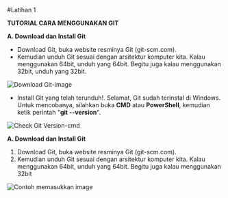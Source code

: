 #Latihan 1


**TUTORIAL CARA MENGGUNAKAN GIT**

**A. Download dan Install Git**  
+ Download Git, buka website resminya Git (git-scm.com).  
+ Kemudian unduh Git sesuai dengan arsitektur komputer kita. Kalau menggunakan 64bit, unduh yang 64bit. Begitu juga kalau menggunakan 32bit, unduh yang 32bit.  
  
![Download Git-image](https://user-images.githubusercontent.com/56189248/66376538-1a9ab680-e9da-11e9-8342-df8d66fb971e.png)  
  
+ Install Git yang telah terunduh!. Selamat, Git sudah terinstal di Windows. Untuk mencobanya, silahkan buka **CMD** atau **PowerShell**, kemudian ketik perintah "__git --version__".  
  
![Check Git Version-cmd](https://user-images.githubusercontent.com/56189248/66382918-3d32cc80-e9e6-11e9-83a2-734fd4c66829.png)
  
**A. Download dan Install Git**  
1. Download Git, buka website resminya Git (git-scm.com).  
2. Kemudian unduh Git sesuai dengan arsitektur komputer kita. 
Kalau menggunakan 64bit, unduh yang 64bit. Begitu juga kalau menggunakan 32bit



![Contoh memasukkan image](https://user-images.githubusercontent.com/56189248/66370074-09957980-e9c9-11e9-92b1-e554bc2d4704.png)